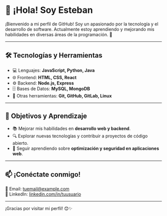 # 👋 ¡Hola! Soy Esteban

¡Bienvenido a mi perfil de GitHub! Soy un apasionado por la tecnología y el desarrollo de software. Actualmente estoy aprendiendo y mejorando mis habilidades en diversas áreas de la programación. 🚀

---

## 🛠️ Tecnologías y Herramientas

- 💻 Lenguajes: **JavaScript, Python, Java**
- 🌐 Frontend: **HTML, CSS, React**
- ⚙️ Backend: **Node.js, Express**
- 🗄️ Bases de Datos: **MySQL, MongoDB**
- 🔧 Otras herramientas: **Git, GitHub, GitLab, Linux**

---

## 🎯 Objetivos y Aprendizaje

- 📚 Mejorar mis habilidades en **desarrollo web y backend**.
- 🔍 Explorar nuevas tecnologías y contribuir a proyectos de código abierto.
- 🚀 Seguir aprendiendo sobre **optimización y seguridad en aplicaciones web**.

---

## 📫 ¡Conéctate conmigo!

📩 Email: [tuemail@example.com](estebancarmonastaff@gmail.com)  
💼 LinkedIn: [linkedin.com/in/tuusuario](https://www.linkedin.com/in/esteban-carmona-a59413265/)  

---

¡Gracias por visitar mi perfil! 😊✨

